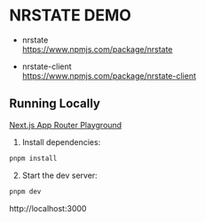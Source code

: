 # NRSTATE DEMO

- nrstate  
https://www.npmjs.com/package/nrstate

- nrstate-client  
https://www.npmjs.com/package/nrstate-client


## Running Locally

[Next.js App Router Playground](https://github.com/vercel/app-playground)


1. Install dependencies:

```sh
pnpm install
```

2. Start the dev server:

```sh
pnpm dev
```

http://localhost:3000

